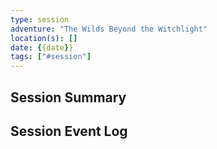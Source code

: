 ```yaml
---
type: session
adventure: "The Wilds Beyond the Witchlight"
location(s): []
date: {{date}}
tags: ["#session"]
---
```


## Session Summary

## Session Event Log



